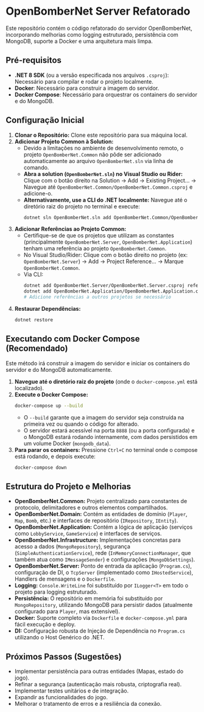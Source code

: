 # OpenBomberNet Server Refatorado

Este repositório contém o código refatorado do servidor OpenBomberNet, incorporando melhorias como logging estruturado, persistência com MongoDB, suporte a Docker e uma arquitetura mais limpa.

## Pré-requisitos

*   **.NET 8 SDK** (ou a versão especificada nos arquivos `.csproj`): Necessário para compilar e rodar o projeto localmente.
*   **Docker**: Necessário para construir a imagem do servidor.
*   **Docker Compose**: Necessário para orquestrar os containers do servidor e do MongoDB.

## Configuração Inicial

1.  **Clonar o Repositório:** Clone este repositório para sua máquina local.
2.  **Adicionar Projeto Common à Solution:**
    *   Devido a limitações no ambiente de desenvolvimento remoto, o projeto `OpenBomberNet.Common` não pôde ser adicionado automaticamente ao arquivo `OpenBomberNet.sln` via linha de comando.
    *   **Abra a solution (`OpenBomberNet.sln`) no Visual Studio ou Rider:** Clique com o botão direito na Solution -> Add -> Existing Project... -> Navegue até `OpenBomberNet.Common/OpenBomberNet.Common.csproj` e adicione-o.
    *   **Alternativamente, use a CLI do .NET localmente:** Navegue até o diretório raiz do projeto no terminal e execute:
        ```bash
        dotnet sln OpenBomberNet.sln add OpenBomberNet.Common/OpenBomberNet.Common.csproj
        ```
3.  **Adicionar Referências ao Projeto Common:**
    *   Certifique-se de que os projetos que utilizam as constantes (principalmente `OpenBomberNet.Server`, `OpenBomberNet.Application`) tenham uma referência ao projeto `OpenBomberNet.Common`.
    *   No Visual Studio/Rider: Clique com o botão direito no projeto (ex: `OpenBomberNet.Server`) -> Add -> Project Reference... -> Marque `OpenBomberNet.Common`.
    *   Via CLI:
        ```bash
        dotnet add OpenBomberNet.Server/OpenBomberNet.Server.csproj reference OpenBomberNet.Common/OpenBomberNet.Common.csproj
        dotnet add OpenBomberNet.Application/OpenBomberNet.Application.csproj reference OpenBomberNet.Common/OpenBomberNet.Common.csproj
        # Adicione referências a outros projetos se necessário
        ```
4.  **Restaurar Dependências:**
    ```bash
    dotnet restore
    ```

## Executando com Docker Compose (Recomendado)

Este método irá construir a imagem do servidor e iniciar os containers do servidor e do MongoDB automaticamente.

1.  **Navegue até o diretório raiz do projeto** (onde o `docker-compose.yml` está localizado).
2.  **Execute o Docker Compose:**
    ```bash
    docker-compose up --build
    ```
    *   O `--build` garante que a imagem do servidor seja construída na primeira vez ou quando o código for alterado.
    *   O servidor estará acessível na porta `8888` (ou a porta configurada) e o MongoDB estará rodando internamente, com dados persistidos em um volume Docker (`mongodb_data`).
3.  **Para parar os containers:** Pressione `Ctrl+C` no terminal onde o compose está rodando, e depois execute:
    ```bash
    docker-compose down
    ```

## Estrutura do Projeto e Melhorias

*   **OpenBomberNet.Common:** Projeto centralizado para constantes de protocolo, delimitadores e outros elementos compartilhados.
*   **OpenBomberNet.Domain:** Contém as entidades de domínio (`Player`, `Map`, `Bomb`, etc.) e interfaces de repositório (`IRepository`, `IEntity`).
*   **OpenBomberNet.Application:** Contém a lógica de aplicação (serviços como `LobbyService`, `GameService`) e interfaces de serviços.
*   **OpenBomberNet.Infrastructure:** Implementações concretas para acesso a dados (`MongoRepository`), segurança (`SimpleAuthenticationService`), rede (`InMemoryConnectionManager`, que também atua como `IMessageSender`) e configurações (`MongoDbSettings`).
*   **OpenBomberNet.Server:** Ponto de entrada da aplicação (`Program.cs`), configuração de DI, o `TcpServer` (implementado como `IHostedService`), Handlers de mensagens e o `Dockerfile`.
*   **Logging:** `Console.WriteLine` foi substituído por `ILogger<T>` em todo o projeto para logging estruturado.
*   **Persistência:** O repositório em memória foi substituído por `MongoRepository`, utilizando MongoDB para persistir dados (atualmente configurado para `Player`, mas extensível).
*   **Docker:** Suporte completo via `Dockerfile` e `docker-compose.yml` para fácil execução e deploy.
*   **DI:** Configuração robusta de Injeção de Dependência no `Program.cs` utilizando o Host Genérico do .NET.

## Próximos Passos (Sugestões)

*   Implementar persistência para outras entidades (Mapas, estado do jogo).
*   Refinar a segurança (autenticação mais robusta, criptografia real).
*   Implementar testes unitários e de integração.
*   Expandir as funcionalidades do jogo.
*   Melhorar o tratamento de erros e a resiliência da conexão.


